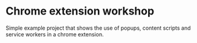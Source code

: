 # Chrome extension workshop
Simple example project that shows the use of popups, content scripts and service workers in a chrome extension.
